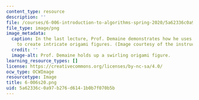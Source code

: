 ```yaml
---
content_type: resource
description: ''
file: /courses/6-006-introduction-to-algorithms-spring-2020/5a62336c0a97b276d6141b0b7f070b5b_6-006s20.png
file_type: image/png
image_metadata:
  caption: In the last lecture, Prof. Demaine demonstrates how he uses algorithms
    to create intricate origami figures. (Image courtesy of the instructors.)
  credit: ''
  image-alt: Prof. Demaine holds up a swirling origami figure.
learning_resource_types: []
license: https://creativecommons.org/licenses/by-nc-sa/4.0/
ocw_type: OCWImage
resourcetype: Image
title: 6-006s20.png
uid: 5a62336c-0a97-b276-d614-1b0b7f070b5b
---
```

